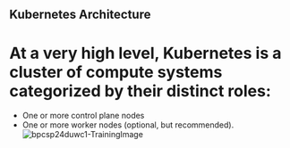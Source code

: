 ## Kubernetes Architecture

# At a very high level, Kubernetes is a cluster of compute systems categorized by their distinct roles:

- One or more control plane nodes
- One or more worker nodes (optional, but recommended).
![bpcsp24duwc1-TrainingImage](https://github.com/user-attachments/assets/86fbd27a-e3a0-4c32-ad5a-06854e6c8a14)
